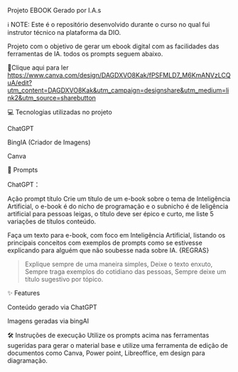 Projeto EBOOK Gerado por I.A.s

ℹ️ NOTE: Este é o repositório desenvolvido durante o curso no qual fui instrutor técnico na plataforma da DIO.

Projeto com o objetivo de gerar um ebook digital com as facilidades das ferramentas de IA. todos os prompts seguem abaixo.

📕Clique aqui para ler
https://www.canva.com/design/DAGDXVO8Kak/fPSFMLD7_M6KmANVzLCQuA/edit?utm_content=DAGDXVO8Kak&utm_campaign=designshare&utm_medium=link2&utm_source=sharebutton

 💻 Tecnologias utilizadas no projeto

ChatGPT

BingIA (Criador de Imagens)

Canva

 🧠 Prompts

ChatGPT：

Ação	prompt
título
Crie um título de um e-book sobre o tema de Inteligência Artificial, o e-book é do nicho de programação e o subnicho é de Ieligência artificial para pessoas leigas, o título deve ser épico e curto, me liste 5 variações de títulos
conteúdo.

Faça um texto para e-book, com foco em Inteligência Artificial, listando os principais conceitos com exemplos de prompts como se estivesse explicando para alguém que não soubesse nada sobre IA.
{REGRAS} 
> Explique sempre de uma maneira simples, 
> Deixe o texto enxuto, 
> Sempre traga exemplos do cotidiano das pessoas,
> Sempre deixe um título sugestivo por tópico.


✨ Features

Conteúdo gerado via ChatGPT

Imagens geradas via bingAI

🛠️ Instruções de execução
Utilize os prompts acima nas ferramentas sugeridas para gerar o material base e utilize uma ferramenta de edição de documentos como Canva, Power point, Libreoffice, em design para diagramação.
